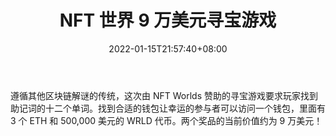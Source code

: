 ﻿---
title: "NFT 世界 9 万美元寻宝游戏"
date: 2022-01-15T21:57:40+08:00
lastmod: 2022-01-15T16:45:40+08:00
draft: false
authors: ["Willa"]
description: "遵循其他区块链解谜的传统，这次由 NFT Worlds 赞助的寻宝游戏要求玩家找到助记词的十二个单词。找到合适的钱包让幸运的参与者可以访问一个钱包，里面有 3 个 ETH 和 500,000 美元的 WRLD 代币。两个奖品的当前价值约为 9 万美元！"
featuredImage: "the-nft-worlds-90k-scavenger-hunt.jpg"
tags: ["Virtual World","虚拟世界","Play to Earn"]
categories: ["news"]
news: ["虚拟世界"]
weight: 
lightgallery: true
pinned: false
recommend: false
recommend1: false
---

遵循其他区块链解谜的传统，这次由 NFT Worlds 赞助的寻宝游戏要求玩家找到助记词的十二个单词。找到合适的钱包让幸运的参与者可以访问一个钱包，里面有 3 个 ETH 和 500,000 美元的 WRLD 代币。两个奖品的当前价值约为 9 万美元！

<!--more-->

